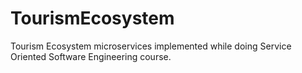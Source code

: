 # TourismEcosystem
Tourism Ecosystem microservices implemented while doing Service Oriented Software Engineering course.

